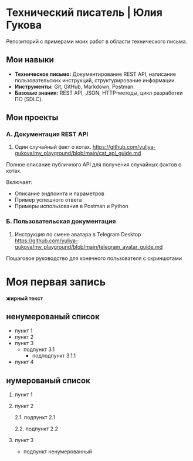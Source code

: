 # Технический писатель | Юлия Гукова

Репозиторий с примерами моих работ в области технического письма.

## Мои навыки

*   **Техническое письмо:** Документирование REST API, написание пользовательских инструкций, структурирование информации.
*   **Инструменты:** Git, GitHub, Markdown, Postman.
*   **Базовые знания:** REST API, JSON, HTTP-методы, цикл разработки ПО (SDLC).

## Мои проекты

### А. Документация REST API
 1. Один случайный факт о котах.
   https://github.com/yuliya-gukova/my_playground/blob/main/cat_api_guide.md

  Полное описание публичного API для получения случайных фактов о котах.

 Включает:
   - Описание эндпоинта и параметров
   - Пример успешного ответа
   - Примеры использования в Postman и Python

### Б. Пользовательская документация
1. Инструкция по смене аватара в Telegram Desktop
   https://github.com/yuliya-gukova/my_playground/blob/main/telegram_avatar_guide.md

Пошаговое руководство для конечного пользователя с скриншотами



# Моя первая запись
**жирный текст**

## ненумерованый список ##
- пункт 1
- пункт 2
- пункт 3
  - подпункт 3.1
    - подподпункт 3.1.1
- пункт 4

## нумерованый список ##
1. пункт 1
2. пункт 2
   
   2.1. подпункт 2.1
   
   2.2. подпункт 2.2
4. пункт 3
   - подпункт ненумерованный
